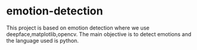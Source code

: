 # emotion-detection
This project is based on emotion detection where we use deepface,matplotlib,opencv.
The main objective is to detect emotions and the language used is python.
